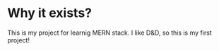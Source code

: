 # Why it exists?
This is my project for learnig MERN stack. I like D&D, so this is my first project!